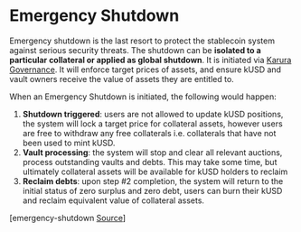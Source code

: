 # Emergency Shutdown

Emergency shutdown is the last resort to protect the stablecoin system against serious security threats. The shutdown can be **isolated to a particular collateral or applied as global shutdown**. It is initiated via [Karura Governance](../../../get-started/governance/). It will enforce target prices of assets, and ensure kUSD and vault owners receive the value of assets they are entitled to.

When an Emergency Shutdown is initiated, the following would happen:

1. **Shutdown triggered**: users are not allowed to update kUSD positions, the system will lock a target price for collateral assets, however users are free to withdraw any free collaterals i.e. collaterals that have not been used to mint kUSD.
2. **Vault processing**: the system will stop and clear all relevant auctions, process outstanding vaults and debts. This may take some time, but ultimately collateral assets will be available for kUSD holders to reclaim
3. **Reclaim debts**: upon step \#2 completion, the system will return to the initial status of zero surplus and zero debt, users can burn their kUSD and reclaim equivalent value of collateral assets.

\[emergency-shutdown [Source](https://github.com/AcalaNetwork/Acala/tree/master/modules/emergency-shutdown)\]  


